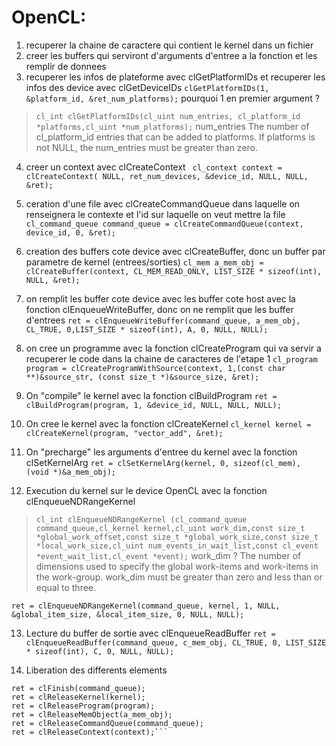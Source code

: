 # OpenCL:

1. recuperer la chaine de caractere qui contient le kernel dans un fichier
2. creer les buffers qui serviront d'arguments d'entree a la fonction et les remplir de donnees
3. recuperer les infos de plateforme avec clGetPlatformIDs et recuperer les infos des device avec clGetDeviceIDs
`clGetPlatformIDs(1, &platform_id, &ret_num_platforms);`
pourquoi 1 en premier argument ?
>`cl_int clGetPlatformIDs(cl_uint num_entries, cl_platform_id *platforms,cl_uint *num_platforms);`
>num_entries
>The number of cl_platform_id entries that can be added to platforms. If platforms is
>not NULL, the num_entries must be greater than zero.

4. creer un context avec clCreateContext
` cl_context context = clCreateContext( NULL, ret_num_devices, &device_id, NULL, NULL, &ret);`

5. ceration d'une file avec clCreateCommandQueue dans laquelle on renseignera le contexte et l'id sur laquelle on veut mettre la file
`cl_command_queue command_queue = clCreateCommandQueue(context, device_id, 0, &ret);`

6. creation des buffers cote device avec clCreateBuffer, donc un buffer par parametre de kernel (entrees/sorties)
`cl_mem a_mem_obj = clCreateBuffer(context, CL_MEM_READ_ONLY, LIST_SIZE * sizeof(int), NULL, &ret);`

7. on remplit les buffer cote device avec les buffer cote host avec la fonction clEnqueueWriteBuffer, donc on ne remplit que les buffer d'entrees
`ret = clEnqueueWriteBuffer(command_queue, a_mem_obj, CL_TRUE, 0,LIST_SIZE * sizeof(int), A, 0, NULL, NULL);`

8. on cree un programme avec la fonction clCreateProgram qui va servir a recuperer le code dans la chaine de caracteres de l'etape 1
`cl_program program = clCreateProgramWithSource(context, 1,(const char **)&source_str, (const size_t *)&source_size, &ret);`

9. On "compile" le kernel avec la fonction clBuildProgram
`ret = clBuildProgram(program, 1, &device_id, NULL, NULL, NULL);`

10. On cree le kernel avec la fonction clCreateKernel
`cl_kernel kernel = clCreateKernel(program, "vector_add", &ret);`

11. On "precharge" les arguments d'entree du kernel avec la fonction clSetKernelArg
`ret = clSetKernelArg(kernel, 0, sizeof(cl_mem), (void *)&a_mem_obj);`

12. Execution du kernel sur le device OpenCL  avec la fonction clEnqueueNDRangeKernel
>`cl_int clEnqueueNDRangeKernel (cl_command_queue command_queue,cl_kernel kernel,cl_uint work_dim,const size_t *global_work_offset,const size_t *global_work_size,const size_t *local_work_size,cl_uint num_events_in_wait_list,const cl_event *event_wait_list,cl_event *event);`
>work_dim ?
>The number of dimensions used to specify the global work-items and work-items in the work-group. work_dim must be greater than zero and less than or equal to three.

`ret = clEnqueueNDRangeKernel(command_queue, kernel, 1, NULL, &global_item_size, &local_item_size, 0, NULL, NULL);`

13. Lecture du buffer de sortie avec clEnqueueReadBuffer
`ret = clEnqueueReadBuffer(command_queue, c_mem_obj, CL_TRUE, 0, LIST_SIZE * sizeof(int), C, 0, NULL, NULL);`

14. Liberation des differents elements
```ret = clFlush(command_queue);
ret = clFinish(command_queue);
ret = clReleaseKernel(kernel);
ret = clReleaseProgram(program);
ret = clReleaseMemObject(a_mem_obj);
ret = clReleaseCommandQueue(command_queue);
ret = clReleaseContext(context);```
